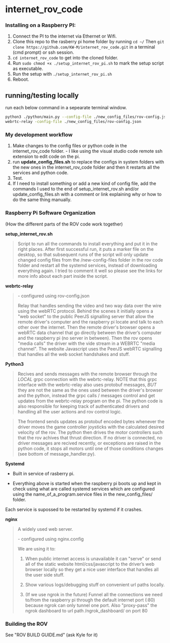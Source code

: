 # internet_rov_code

### Installing on a Raspberry PI:

1. Connect the PI to the internet via Ethernet or Wifi.
2. Clone this repo to the rasberry pi home folder by running `cd ~/` Then `git clone https://github.com/KW-M/internet_rov_code.git` in a terminal (cmd prompt) or ssh session.
3. `cd internet_rov_code` to get into the cloned folder.
4. Run `sudo chmod +x ./setup_internet_rov_pi.sh` to mark the setup script as executable.
5. Run the setup with `./setup_internet_rov_pi.sh`
6. Reboot.

## running/testing locally

run each below command in a sepearate terminal window.

```sh
python3 ./python/main.py --config-file ./new_config_files/rov-config.json
webrtc-relay -config-file ./new_config_files/rov-config.json
```

### My development workflow

1. Make changes to the config files or python code in the internet_rov_code folder. - I like using the visual studio code remote ssh extension to edit code on the pi.
2. run **update_config_files.sh** to replace the configs in system folders with the new ones in the internet_rov_code folder and then it restarts all the services and python code.
3. Test.
4. If I need to install something or add a new kind of config file, add the commands I used to the end of setup_internet_rov.sh and/or update_config_files.sh with a comment or link explaining why or how to do the same thing manually.

### Raspberry Pi Software Organization

(How the different parts of the ROV code work together)

**setup_internet_rov.sh**

> Script to run all the commands to install everything and put it in the right places. After first successful run, it puts a marker file on the desktop, so that subsequent runs of the script will only update changed config files from the /new-config-files folder in the rov code folder and restart all the systemd services, instead of downloading everything again. I tried to comment it well so please see the links for more info about each part inside the script.

**webrtc-relay**
>
> \- configured using rov-config.json
>
> Relay that handles sending the video and two way data over the wire using the webRTC protocol.
Behind the scenes it initially opens a "web socket" to the public PeerJS signalling server that allow the remote driver's computer and the raspberry pi locate and talk to each other over the internet. Then the remote driver's browser opens a webRTC data channel that go directly between the driver’s computer and the raspberry pi (no server in between). Then the rov opens "media calls" the driver with the vide stream in a WEBRTC "media channel". The website Javascript uses the PeerJS webRTC signalling  that handles all the web socket handshakes and stuff.

**Python3**

> Recives and sends messages with the remote browser through the *LOCAL* grpc connection with the webrtc-relay. NOTE that this grpc interface with the webrtc-relay also uses protobuf messages, *BUT* they are not the same as the ones used between the driver's browser and the python, instead the grpc calls / messages control and get updates from the webrtc-relay program on the pi. The python code is also responsible for keeping track of authenticated drivers and handling all the user actions and rov control logic.

> The frontend sends updates as protobuf encoded bytes whenever the driver moves the game controller joysticks with the calculated desired velocity of the rov. The python then drives the motor controllers such that the rov achives that thrust direction. If no driver is connected, no driver messages are recived recently, or exceptions are raised in the python code, it stops all motors until one of those conditions changes (see bottom of message_handler.py).

**Systemd**

- Built in service of rasberry pi.

- Everything above is started when the raspberry pi boots up and kept in check using what are called systemd services which are configured using the name_of_a_program.service files in the new_config_files/ folder.

Each service is supossed to be restarted by systemd if it crashes.

**nginx**

> A widely used web server.
>
> \- configured using nginx.config
>
> We are using it to:
>
> 1. When public internet access is unavailable it can "serve" or send all of the static website html/css/javascript to the driver’s web browser locally so they get a nice user interface that handles all the user side stuff.
>
> 2. Show various logs/debugging stuff on convenient url paths locally.
>
> 3. (If we use ngrok in the future) Funnel all the connections we need to/from the raspberry pi through the default internet port (:80) because ngrok can only tunnel one port. Also "proxy-pass" the ngrok dashboard to url path /ngrok_dashboard/ on port 80


### Building the ROV

See "ROV BUILD GUIDE.md" (ask Kyle for it)
